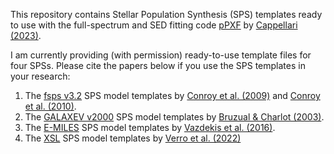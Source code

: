 This repository contains Stellar Population Synthesis (SPS) templates ready to use with the full-spectrum and SED fitting code [pPXF](https://pypi.org/project/ppxf/) by [Cappellari (2023)](https://ui.adsabs.harvard.edu/abs/2023MNRAS.526.3273C). 

I am currently providing (with permission) ready-to-use template files for four SPSs. Please cite the papers below if you use the SPS templates in your research:

1. The [fsps v3.2](https://github.com/cconroy20/fsps) SPS model templates by
   [Conroy et al.
   (2009)](https://ui.adsabs.harvard.edu/abs/2009ApJ...699..486C) and [Conroy
   et al. (2010)](https://ui.adsabs.harvard.edu/abs/2010ApJ...712..833C).
2. The [GALAXEV v2000](http://www.bruzual.org/bc03) SPS model
   templates by [Bruzual & Charlot (2003)](https://ui.adsabs.harvard.edu/abs/2003MNRAS.344.1000B).
3. The [E-MILES](http://miles.iac.es/) SPS model templates by [Vazdekis et al. (2016)](https://ui.adsabs.harvard.edu/abs/2016MNRAS.463.3409V).
4. The [XSL](http://xsl.u-strasbg.fr/) SPS model templates by [Verro et al. (2022)](https://ui.adsabs.harvard.edu/abs/2022A%26A...661A..50V)
